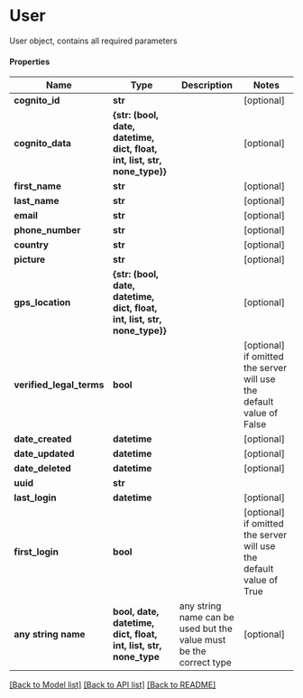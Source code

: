 # User

User object, contains all required parameters

#### Properties
Name | Type | Description | Notes
------------ | ------------- | ------------- | -------------
**cognito_id** | **str** |  | [optional] 
**cognito_data** | **{str: (bool, date, datetime, dict, float, int, list, str, none_type)}** |  | [optional] 
**first_name** | **str** |  | [optional] 
**last_name** | **str** |  | [optional] 
**email** | **str** |  | [optional] 
**phone_number** | **str** |  | [optional] 
**country** | **str** |  | [optional] 
**picture** | **str** |  | [optional] 
**gps_location** | **{str: (bool, date, datetime, dict, float, int, list, str, none_type)}** |  | [optional] 
**verified_legal_terms** | **bool** |  | [optional]  if omitted the server will use the default value of False
**date_created** | **datetime** |  | [optional] 
**date_updated** | **datetime** |  | [optional] 
**date_deleted** | **datetime** |  | [optional] 
**uuid** | **str** |  | 
**last_login** | **datetime** |  | [optional] 
**first_login** | **bool** |  | [optional]  if omitted the server will use the default value of True
**any string name** | **bool, date, datetime, dict, float, int, list, str, none_type** | any string name can be used but the value must be the correct type | [optional]

[[Back to Model list]](../README.md#documentation-for-models) [[Back to API list]](../README.md#documentation-for-api-endpoints) [[Back to README]](../README.md)


